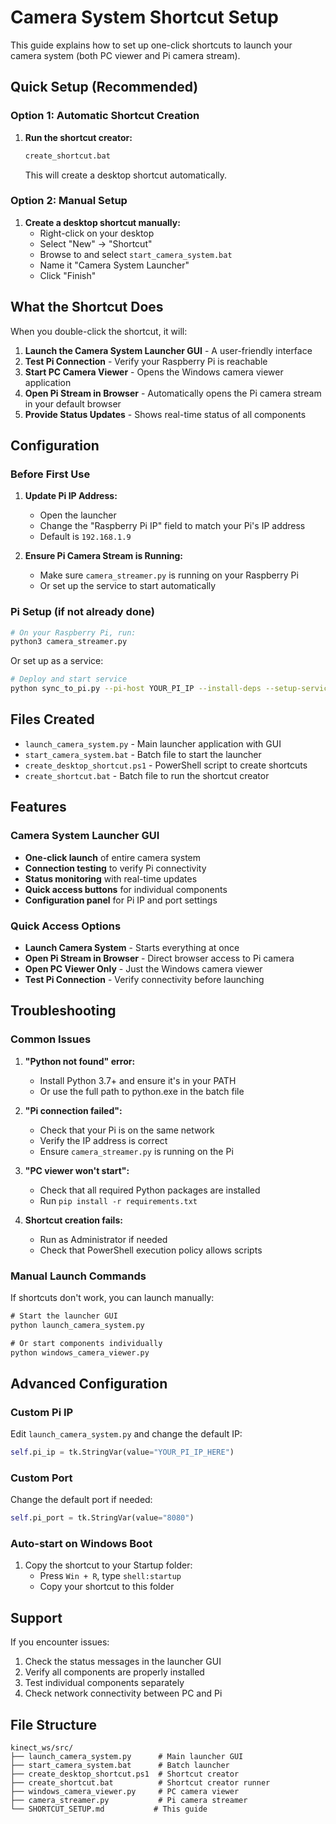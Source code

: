# Camera System Shortcut Setup

This guide explains how to set up one-click shortcuts to launch your camera system (both PC viewer and Pi camera stream).

## Quick Setup (Recommended)

### Option 1: Automatic Shortcut Creation
1. **Run the shortcut creator:**
   ```cmd
   create_shortcut.bat
   ```
   This will create a desktop shortcut automatically.

### Option 2: Manual Setup
1. **Create a desktop shortcut manually:**
   - Right-click on your desktop
   - Select "New" → "Shortcut"
   - Browse to and select `start_camera_system.bat`
   - Name it "Camera System Launcher"
   - Click "Finish"

## What the Shortcut Does

When you double-click the shortcut, it will:

1. **Launch the Camera System Launcher GUI** - A user-friendly interface
2. **Test Pi Connection** - Verify your Raspberry Pi is reachable
3. **Start PC Camera Viewer** - Opens the Windows camera viewer application
4. **Open Pi Stream in Browser** - Automatically opens the Pi camera stream in your default browser
5. **Provide Status Updates** - Shows real-time status of all components

## Configuration

### Before First Use
1. **Update Pi IP Address:**
   - Open the launcher
   - Change the "Raspberry Pi IP" field to match your Pi's IP address
   - Default is `192.168.1.9`

2. **Ensure Pi Camera Stream is Running:**
   - Make sure `camera_streamer.py` is running on your Raspberry Pi
   - Or set up the service to start automatically

### Pi Setup (if not already done)
```bash
# On your Raspberry Pi, run:
python3 camera_streamer.py
```

Or set up as a service:
```bash
# Deploy and start service
python sync_to_pi.py --pi-host YOUR_PI_IP --install-deps --setup-service --start-service
```

## Files Created

- `launch_camera_system.py` - Main launcher application with GUI
- `start_camera_system.bat` - Batch file to start the launcher
- `create_desktop_shortcut.ps1` - PowerShell script to create shortcuts
- `create_shortcut.bat` - Batch file to run the shortcut creator

## Features

### Camera System Launcher GUI
- **One-click launch** of entire camera system
- **Connection testing** to verify Pi connectivity
- **Status monitoring** with real-time updates
- **Quick access buttons** for individual components
- **Configuration panel** for Pi IP and port settings

### Quick Access Options
- **Launch Camera System** - Starts everything at once
- **Open Pi Stream in Browser** - Direct browser access to Pi camera
- **Open PC Viewer Only** - Just the Windows camera viewer
- **Test Pi Connection** - Verify connectivity before launching

## Troubleshooting

### Common Issues

1. **"Python not found" error:**
   - Install Python 3.7+ and ensure it's in your PATH
   - Or use the full path to python.exe in the batch file

2. **"Pi connection failed":**
   - Check that your Pi is on the same network
   - Verify the IP address is correct
   - Ensure `camera_streamer.py` is running on the Pi

3. **"PC viewer won't start":**
   - Check that all required Python packages are installed
   - Run `pip install -r requirements.txt`

4. **Shortcut creation fails:**
   - Run as Administrator if needed
   - Check that PowerShell execution policy allows scripts

### Manual Launch Commands

If shortcuts don't work, you can launch manually:

```cmd
# Start the launcher GUI
python launch_camera_system.py

# Or start components individually
python windows_camera_viewer.py
```

## Advanced Configuration

### Custom Pi IP
Edit `launch_camera_system.py` and change the default IP:
```python
self.pi_ip = tk.StringVar(value="YOUR_PI_IP_HERE")
```

### Custom Port
Change the default port if needed:
```python
self.pi_port = tk.StringVar(value="8080")
```

### Auto-start on Windows Boot
1. Copy the shortcut to your Startup folder:
   - Press `Win + R`, type `shell:startup`
   - Copy your shortcut to this folder

## Support

If you encounter issues:
1. Check the status messages in the launcher GUI
2. Verify all components are properly installed
3. Test individual components separately
4. Check network connectivity between PC and Pi

## File Structure
```
kinect_ws/src/
├── launch_camera_system.py      # Main launcher GUI
├── start_camera_system.bat      # Batch launcher
├── create_desktop_shortcut.ps1  # Shortcut creator
├── create_shortcut.bat          # Shortcut creator runner
├── windows_camera_viewer.py     # PC camera viewer
├── camera_streamer.py           # Pi camera streamer
└── SHORTCUT_SETUP.md           # This guide
```
